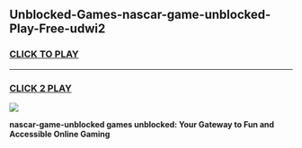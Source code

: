 
## Unblocked-Games-nascar-game-unblocked-Play-Free-udwi2
<h3>
<a href="https://premium76.site?title=nascar-game-unblocked&ref=20A">CLICK TO PLAY</a></h3>
<hr>

<h3>
<a href="https://premium76.site?title=nascar-game-unblocked&ref=20A">CLICK 2 PLAY</a>
  
</h3>

<a href="https://premium76.site?title=nascar-game-unblocked&ref=20A"><img src="https://clearcache.store/games.png"></a>


**nascar-game-unblocked games unblocked: Your Gateway to Fun and Accessible Online Gaming**
